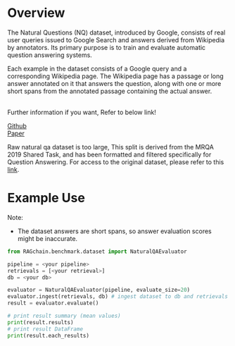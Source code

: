 # Overview

The Natural Questions (NQ) dataset, introduced by Google, consists of real user queries issued to Google Search 
and answers derived from Wikipedia by annotators. Its primary purpose is to train and evaluate automatic question answering systems.

Each example in the dataset consists of a Google query and a corresponding Wikipedia page. 
The Wikipedia page has a passage or long answer annotated on it that answers the question, 
along with one or more short spans from the annotated passage containing the actual answer.<br>

<br>
Further information if you want, Refer to below link!<br>

[Github](https://github.com/google-research-datasets/natural-questions)<br>
[Paper](https://research.google/pubs/natural-questions-a-benchmark-for-question-answering-research/)

Raw natural qa dataset is too large,
This split is derived from the MRQA 2019 Shared Task, and has been formatted and filtered specifically 
for Question Answering. For access to the original dataset, please refer to this
[link](https://huggingface.co/datasets/lucadiliello/naturalquestionsshortqa).




# Example Use
Note:
- The dataset answers are short spans, so answer evaluation scores might be inaccurate.<br>

```Python
from RAGchain.benchmark.dataset import NaturalQAEvaluator

pipeline = <your pipeline>
retrievals = [<your retrieval>]
db = <your db>

evaluator = NaturalQAEvaluator(pipeline, evaluate_size=20)
evaluator.ingest(retrievals, db) # ingest dataset to db and retrievals
result = evaluator.evaluate()

# print result summary (mean values)
print(result.results)
# print result DataFrame
print(result.each_results)
```
